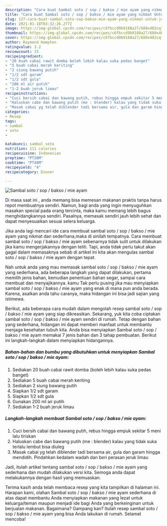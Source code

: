 ```yaml
---
description: "Cara buat Sambal soto / sop / bakso / mie ayam yang nikmat Untuk Jualan"
title: "Cara buat Sambal soto / sop / bakso / mie ayam yang nikmat Untuk Jualan"
slug: 127-cara-buat-sambal-soto-sop-bakso-mie-ayam-yang-nikmat-untuk-jualan
date: 2021-01-18T03:32:26.277Z
image: https://img-global.cpcdn.com/recipes/c6fbccd9b9188a27/680x482cq70/sambal-soto-sop-bakso-mie-ayam-foto-resep-utama.jpg
thumbnail: https://img-global.cpcdn.com/recipes/c6fbccd9b9188a27/680x482cq70/sambal-soto-sop-bakso-mie-ayam-foto-resep-utama.jpg
cover: https://img-global.cpcdn.com/recipes/c6fbccd9b9188a27/680x482cq70/sambal-soto-sop-bakso-mie-ayam-foto-resep-utama.jpg
author: Raymond Hampton
ratingvalue: 3.2
reviewcount: 15
recipeingredient:
- "20 buah cabai rawit domba boleh lebih kalau suka pedas banget"
- "5 buah cabai merah keriting"
- "2 siung bawang putih"
- "1/2 sdt garam"
- "1/2 sdt gula"
- "200 ml air putih"
- "1-2 buah jeruk limau"
recipeinstructions:
- "Cuci bersih cabai dan bawang putih, rebus hingga empuk sekitar 5 meni lalu tiriskan"
- "Haluskan cabe dan bawang putih (me : blender) kalau yang tidak suka terlalu lembut bisa diuleg"
- "Masak cabai yg telah diblender tadi bersama air, gula dan garam hingga mendidih. Pindahkan kedalam wadah dan beri perasan jeruk limau"
categories:
- Resep
tags:
- sambal
- soto
- 

katakunci: sambal soto  
nutrition: 111 calories
recipecuisine: Indonesian
preptime: "PT20M"
cooktime: "PT48M"
recipeyield: "4"
recipecategory: Dinner

---
```



![Sambal soto / sop / bakso / mie ayam](https://img-global.cpcdn.com/recipes/c6fbccd9b9188a27/680x482cq70/sambal-soto-sop-bakso-mie-ayam-foto-resep-utama.jpg)

Di masa  saat ini , anda memang bisa memesan makanan praktis tanpa harus repot membuatnya sendiri. Namun, bagi anda yang ingin menyuguhkan masakan special pada orang tercinta, maka kamu memang lebih bagus menghidangkannya sendiri. Pasalnya, memasak sendiri jauh lebih sehat dan dapat menyesuaikan sesuai selera keluarga.

Jika anda lagi mencari ide cara membuat sambal soto / sop / bakso / mie ayam yang nikmat dan sederhana,maka di sinilah tempatnya. Cara membuat sambal soto / sop / bakso / mie ayam  sebenarnya tidak sulit untuk dilakukan jika kamu mengerjakannya dengan teliti. Tapi, anda tidak perlu takut akan gagal dalam memasaknya 
sebab di artikel ini kita akan mengulas sambal soto / sop / bakso / mie ayam dengan tepat.  



Nah untuk anda yang mau memasak sambal soto / sop / bakso / mie ayam yang sederhana, ada beberapa langkah yang dapat dilakukan, pertama memilih jenis bahan, kemudian penentuan bahan segar, sampai cara membuat dan menyajikannya. kamu Tak perlu pusing jika mau menyiapkan sambal soto / sop / bakso / mie ayam yang enak di mana pun anda berada. Karena, asalkan anda  tahu caranya, maka hidangan ini bisa jadi sajian yang istimewa.

Berikut, ada beberapa cara mudah dalam mengolah resep sambal soto / sop / bakso / mie ayam yang siap dikreasikan. Sekarang, yuk kita coba ciptakan sambal soto / sop / bakso / mie ayam sendiri di rumah. Tetap dengan bahan yang sederhana, hidangan ini dapat memberi manfaat untuk membantu menjaga kesehatan tubuh kita. Anda bisa menyiapkan Sambal soto / sop / bakso / mie ayam memakai 7 jenis bahan dan 3 tahap pembuatan. Berikut ini langkah-langkah dalam menyiapkan hidangannya.

<!--inarticleads1-->

##### Bahan-bahan dan bumbu yang dibutuhkan untuk menyiapkan Sambal soto / sop / bakso / mie ayam:

1. Sediakan 20 buah cabai rawit domba (boleh lebih kalau suka pedas banget)
1. Sediakan 5 buah cabai merah keriting
1. Sediakan 2 siung bawang putih
1. Siapkan 1/2 sdt garam
1. Siapkan 1/2 sdt gula
1. Gunakan 200 ml air putih
1. Sediakan 1-2 buah jeruk limau




<!--inarticleads2-->

##### Langkah-langkah membuat Sambal soto / sop / bakso / mie ayam:

1. Cuci bersih cabai dan bawang putih, rebus hingga empuk sekitar 5 meni lalu tiriskan
1. Haluskan cabe dan bawang putih (me : blender) kalau yang tidak suka terlalu lembut bisa diuleg
1. Masak cabai yg telah diblender tadi bersama air, gula dan garam hingga mendidih. Pindahkan kedalam wadah dan beri perasan jeruk limau




Jadi, itulah artikel tentang  sambal soto / sop / bakso / mie ayam  yang sederhana dan mudah dilakukan versi kita. Semoga anda dapat melakukannya dengan hasil yang memuaskan. 

Terima kasih anda telah membaca resep yang kita tampilkan di halaman ini. Harapan kami, olahan  Sambal soto / sop / bakso / mie ayam sederhana di atas dapat membantu Anda menyiapkan makanan yang lezat untuk keluarga/teman maupun menjadi ide bagi Anda yang berkeinginan untuk berjualan makanan. Bagaimana? Gampang kan? Itulah resep sambal soto / sop / bakso / mie ayam yang bisa Anda lakukan di rumah. Selamat mencoba!


